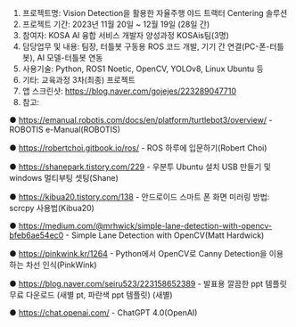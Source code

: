1. 프로젝트명: Vision Detection을 활용한 자율주행 야드 트랙터 Centering 솔루션
2. 프로젝트 기간: 2023년 11월 20일 ~ 12월 19일 (28일 간)
3. 참여자: KOSA AI 융합 서비스 개발자 양성과정 KOSAis팀(3명)
4. 담당업무 및 내용: 팀장, 터틀봇 구동용 ROS 코드 개발, 기기 간 연결(PC-폰-터틀봇), AI 모델-터틀봇 연동
5. 사용기술: Python, ROS1 Noetic, OpenCV, YOLOv8, Linux Ubuntu 등
6. 기타: 교육과정 3차(최종) 프로젝트
7. 앱 스크린샷: https://blog.naver.com/gojejes/223289047710
9. 참고: 

● https://emanual.robotis.com/docs/en/platform/turtlebot3/overview/ - ROBOTIS e-Manual(ROBOTIS)

● https://robertchoi.gitbook.io/ros/ - ROS 하루에 입문하기(Robert Choi)

● https://shanepark.tistory.com/229 - 우분투 Ubuntu 설치 USB 만들기 및 windows 멀티부팅 셋팅(Shane)

● https://kibua20.tistory.com/138 - 안드로이드 스마트 폰 화면 미러링 방법:  scrcpy 사용법(Kibua20)

● https://medium.com/@mrhwick/simple-lane-detection-with-opencv-bfeb6ae54ec0 - Simple Lane Detection with OpenCV(Matt Hardwick)

● https://pinkwink.kr/1264 - Python에서 OpenCV로 Canny Detection을 이용하는 차선 인식(PinkWink)

● https://blog.naver.com/seiru523/223158652389 - 발표용 깔끔한 ppt 템플릿 무료 다운로드 (새별 pt, 파란색 ppt 템플릿) (새별)

● https://chat.openai.com/ - ChatGPT 4.0(OpenAI)
